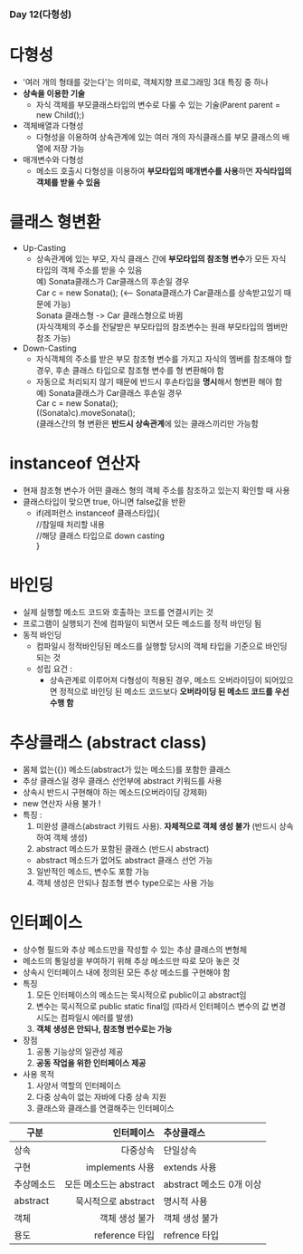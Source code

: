 ### Day 12(다형성)  

# 다형성  
  - '여러 개의 형태를 갖는다'는 의미로, 객체지향 프로그래밍 3대 특징 중 하나  
  - **상속을 이용한 기술**  
    - 자식 객체를 부모클래스타입의 변수로 다룰 수 있는 기술(Parent parent = new Child();)  
  - 객체배열과 다형성  
    - 다형성을 이용하여 상속관계에 있는 여러 개의 자식클래스를 부모 클래스의 배열에 저장 가능  
  - 매개변수와 다형성  
    - 메소드 호출시 다형성을 이용하여 **부모타입의 매개변수를 사용**하면 **자식타입의 객체를 받을 수 있음**  

# 클래스 형변환  
  - Up-Casting  
    - 상속관계에 있는 부모, 자식 클래스 간에 **부모타입의 참조형 변수**가 모든 자식 타입의 객체 주소를 받을 수 있음  
    예) Sonata클래스가 Car클래스의 후손일 경우  
      Car c = new Sonata(); (<-- Sonata클래스가 Car클래스를 상속받고있기 때문에 가능)  
      Sonata 클래스형 -> Car 클래스형으로 바뀜  
    (자식객체의 주소를 전달받은 부모타입의 참조변수는 원래 부모타입의 멤버만 참조 가능)  
  - Down-Casting  
    - 자식객체의 주소를 받은 부모 참조형 변수를 가지고 자식의 멤버를 참조해야 할 경우, 후손 클래스 타입으로 참조형 변수를 형 변환해야 함  
    - 자동으로 처리되지 않기 때문에 반드시 후손타입을 **명시**해서 형변환 해야 함  
    예) Sonata클래스가 Car클래스 후손일 경우  
      Car c = new Sonata();  
      ((Sonata)c).moveSonata();  
    (클래스간의 형 변환은 **반드시 상속관계**에 있는 클래스끼리만 가능함  

# instanceof 연산자  
  - 현재 참조형 변수가 어떤 클래스 형의 객체 주소를 참조하고 있는지 확인할 때 사용  
  - 클래스타입이 맞으면 true, 아니면 false값을 반환  
    - if(레퍼런스 instanceof 클래스타입){  
      //참일때 처리할 내용  
      //해당 클래스 타입으로 down casting  
      }  
      
# 바인딩  
  - 실제 실행할 메소드 코드와 호출하는 코드를 연결시키는 것  
  - 프로그램이 실행되기 전에 컴파일이 되면서 모든 메소드를 정적 바인딩 됨  
  - 동적 바인딩  
    - 컴파일시 정적바인딩된 메소드를 실행할 당시의 객체 타입을 기준으로 바인딩 되는 것  
    - 성립 요건 :  
      - 상속관계로 이루어져 다형성이 적용된 경우, 메소드 오버라이딩이 되어있으면 정적으로 바인딩 된 메소드 코드보다 **오버라이딩 된 메소드 코드를 우선 수행 함**  
      
# 추상클래스 (abstract class)  
  - 몸체 없는({}) 메소드(abstract가 있는 메소드)를 포함한 클래스  
  - 추상 클래스일 경우 클래스 선언부에 abstract 키워드를 사용  
  - 상속시 반드시 구현해야 하는 메소드(오버라이딩 강제화)  
  - new 연산자 사용 불가 !  
  - 특징 :  
    1. 미완성 클래스(abstract 키워드 사용). **자체적으로 객체 생성 불가** (반드시 상속하여 객체 생성)  
    2. abstract 메소드가 포함된 클래스 (반드시 abstract)  
      - abstract 메소드가 없어도 abstract 클래스 선언 가능  
    3. 일반적인 메소드, 변수도 포함 가능  
    4. 객체 생성은 안되나 참조형 변수 type으로는 사용 가능  
    
# 인터페이스  
  - 상수형 필드와 추상 메소드만을 작성할 수 있는 추상 클래스의 변형체  
  - 메소드의 통일성을 부여하기 위해 추상 메소드만 따로 모아 놓은 것  
  - 상속시 인터페이스 내에 정의된 모든 추상 메소드를 구현해야 함  
  - 특징  
    1. 모든 인터페이스의 메소드는 묵시적으로 public이고 abstract임  
    2. 변수는 묵시적으로 public static final임 (따라서 인터페이스 변수의 값 변경 시도는 컴파일시 에러를 발생)   
    3. **객체 생성은 안되나, 참조형 번수로는 가능**  
  - 장점  
    1. 공통 기능상의 일관성 제공  
    2. **공동 작업을 위한 인터페이스 제공**  
  - 사용 목적  
    1. 사양서 역할의 인터페이스  
    2. 다중 상속이 없는 자바에 다중 상속 지원  
    3. 클래스와 클래스를 연결해주는 인터페이스  
    
|구분   |인터페이스   |추상클래스    
|----|-------:|:-------|
|상속|다중상속    |단일상속    |
|구현|implements 사용 |extends 사용 |
|추상메소드 |모든 메소드는 abstract|abstract 메소드 0개 이상|
|abstract|묵시적으로 abstract|명시적 사용|
|객체|객체 생성 불가|객체 생성 불가| 
|용도|reference 타입|refrence 타입|








      
      
      
      
      
